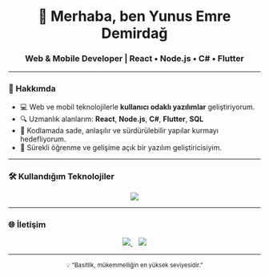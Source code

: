 <h1 align="center">👋 Merhaba, ben Yunus Emre Demirdağ</h1>
<h3 align="center">Web & Mobile Developer | React • Node.js • C# • Flutter</h3>

---

### 🧠 Hakkımda

- 💻 Web ve mobil teknolojilerle **kullanıcı odaklı yazılımlar** geliştiriyorum.  
- 🔍 Uzmanlık alanlarım: **React**, **Node.js**, **C#**, **Flutter**, **SQL**  
- 🧩 Kodlamada sade, anlaşılır ve sürdürülebilir yapılar kurmayı hedefliyorum.  
- 🌱 Sürekli öğrenme ve gelişime açık bir yazılım geliştiricisiyim.  

---

### 🛠️ Kullandığım Teknolojiler

<p align="center">
  <img src="https://skillicons.dev/icons?i=html,css,js,react,nodejs,cs,flutter,git,vscode" />
</p>

---

### 🌐 İletişim

<p align="center">
  <a href="[https://linkedin.com/in/YunusEmreDemirdag](https://www.linkedin.com/feed/?trk=guest_homepage-basic_google-one-tap-submit)">
    <img src="https://img.shields.io/badge/LinkedIn-0A66C2?logo=linkedin&logoColor=white" />
  </a>
  &nbsp;&nbsp;
  <a href="mailto:yunusemre.demirdag@gmail.com">
    <img src="https://img.shields.io/badge/Email-D14836?logo=gmail&logoColor=white" />
  </a>
</p>

---

<p align="center">
  <sub>💡 “Basitlik, mükemmelliğin en yüksek seviyesidir.”</sub>
</p>
